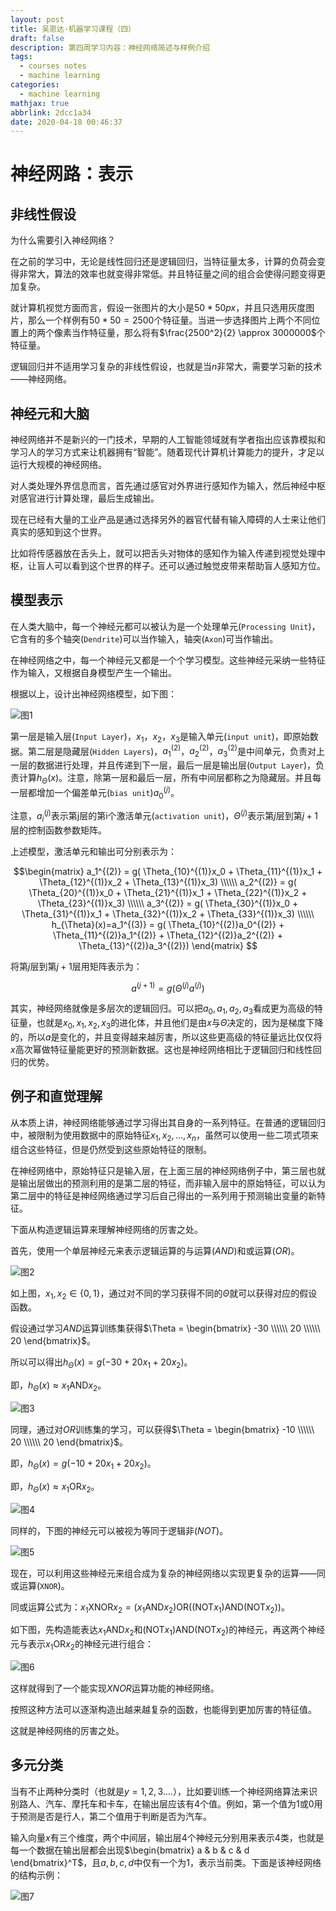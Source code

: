 ```yaml
---
layout: post
title: 吴恩达·机器学习课程（四）
draft: false
description: 第四周学习内容：神经网络简述与样例介绍
tags:
  - courses notes
  - machine learning
categories:
  - machine learning
mathjax: true
abbrlink: 2dcc1a34
date: 2020-04-18 00:46:37
---
```


# 神经网路：表示

## 非线性假设

为什么需要引入神经网络？

在之前的学习中，无论是线性回归还是逻辑回归，当特征量太多，计算的负荷会变得非常大，算法的效率也就变得非常低。并且特征量之间的组合会使得问题变得更加复杂。

就计算机视觉方面而言，假设一张图片的大小是$50 * 50px$，并且只选用灰度图片，那么一个样例有$50 * 50=2500$个特征量。当进一步选择图片上两个不同位置上的两个像素当作特征量，那么将有$\frac{2500^2}{2} \approx 3000000$个特征量。

逻辑回归并不适用学习复杂的非线性假设，也就是当$n$非常大，需要学习新的技术——神经网络。

## 神经元和大脑

神经网络并不是新兴的一门技术，早期的人工智能领域就有学者指出应该靠模拟和学习人的学习方式来让机器拥有“智能”。随着现代计算机计算能力的提升，才足以运行大规模的神经网络。

对人类处理外界信息而言，首先通过感官对外界进行感知作为输入，然后神经中枢对感官进行计算处理，最后生成输出。

现在已经有大量的工业产品是通过选择另外的器官代替有输入障碍的人士来让他们真实的感知到这个世界。

比如将传感器放在舌头上，就可以把舌头对物体的感知作为输入传递到视觉处理中枢，让盲人可以看到这个世界的样子。还可以通过触觉皮带来帮助盲人感知方位。

## 模型表示

在人类大脑中，每一个神经元都可以被认为是一个处理单元(`Processing Unit`)，它含有的多个轴突(`Dendrite`)可以当作输入，轴突(`Axon`)可当作输出。

在神经网络之中，每一个神经元又都是一个个学习模型。这些神经元采纳一些特征作为输入，又根据自身模型产生一个输出。

根据以上，设计出神经网络模型，如下图：

![图1](/images/Machine_Learning_Lecture4_1.png)

第一层是输入层(`Input Layer`)，$x_1$，$x_2$，$x_3$是输入单元(`input unit`)，即原始数据。第二层是隐藏层(`Hidden Layers`)，$a_1^{(2)}$，$a_2^{(2)}$，$a_3^{(2)}$是中间单元，负责对上一层的数据进行处理，并且传递到下一层，最后一层是输出层(`Output Layer`)，负责计算$h_{\Theta}(x)$。注意，除第一层和最后一层，所有中间层都称之为隐藏层。并且每一层都增加一个偏差单元(`bias unit`)$a_0^{(j)}$。

注意，$a_i^{(j)}$表示第j层的第i个激活单元(`activation unit`)，$\Theta^{(j)}$表示第$j$层到第$j+1$层的控制函数参数矩阵。

上述模型，激活单元和输出可分别表示为：

$$\begin{matrix}
a_1^{(2)} = g( \Theta_{10}^{(1)}x_0 + \Theta_{11}^{(1)}x_1 + \Theta_{12}^{(1)}x_2 + \Theta_{13}^{(1)}x_3) \\\\\\
a_2^{(2)} = g( \Theta_{20}^{(1)}x_0 + \Theta_{21}^{(1)}x_1 + \Theta_{22}^{(1)}x_2 + \Theta_{23}^{(1)}x_3) \\\\\\
a_3^{(2)} = g( \Theta_{30}^{(1)}x_0 + \Theta_{31}^{(1)}x_1 + \Theta_{32}^{(1)}x_2 + \Theta_{33}^{(1)}x_3) \\\\\\
h_{\Theta}(x)=a_1^{(3)} = g( \Theta_{10}^{(2)}a_0^{(2)} + \Theta_{11}^{(2)}a_1^{(2)} + \Theta_{12}^{(2)}a_2^{(2)} + \Theta_{13}^{(2)}a_3^{(2)})
\end{matrix}
$$

将第$j$层到第$j+1$层用矩阵表示为：

$$
a^{(j+1)} = g(\Theta^{(j)} a^{(j)})
$$

其实，神经网络就像是多层次的逻辑回归。可以把$a_0,a_1,a_2,a_3$看成更为高级的特征量，也就是$x_0,x_1,x_2,x_3$的进化体，并且他们是由$x$与$\Theta$决定的，因为是梯度下降的，所以$a$是变化的，并且变得越来越厉害，所以这些更高级的特征量远比仅仅将$x$高次幂做特征量能更好的预测新数据。这也是神经网络相比于逻辑回归和线性回归的优势。

## 例子和直觉理解

从本质上讲，神经网络能够通过学习得出其自身的一系列特征。在普通的逻辑回归中，被限制为使用数据中的原始特征$x_1,x_2,...,x_{n}$，虽然可以使用一些二项式项来组合这些特征，但是仍然受到这些原始特征的限制。

在神经网络中，原始特征只是输入层，在上面三层的神经网络例子中，第三层也就是输出层做出的预测利用的是第二层的特征，而非输入层中的原始特征，可以认为第二层中的特征是神经网络通过学习后自己得出的一系列用于预测输出变量的新特征。

下面从构造逻辑运算来理解神经网络的厉害之处。

首先，使用一个单层神经元来表示逻辑运算的与运算($AND$)和或运算($OR$)。

![图2](/images/Machine_Learning_Lecture4_2.png)

如上图，$x_1,x_2 \in \lbrace 0,1 \rbrace$，通过对不同的学习获得不同的$\Theta$就可以获得对应的假设函数。

假设通过学习$AND$运算训练集获得$\Theta = \begin{bmatrix} -30 \\\\\\ 20 \\\\\\ 20 \end{bmatrix}$。

所以可以得出$h_{\Theta}(x) = g(-30 + 20 x_1 + 20 x_2)$。

即，$h_{\Theta}(x) \approx x_1 \text{AND} x_2$。

![图3](/images/Machine_Learning_Lecture4_3.png)

同理，通过对$OR$训练集的学习，可以获得$\Theta = \begin{bmatrix} -10 \\\\\\ 20 \\\\\\ 20 \end{bmatrix}$。

即，$h_{\Theta}(x) = g(-10 + 20 x_1 + 20 x_2)$。

即，$h_{\Theta}(x) \approx x_1 \text{OR} x_2$。

![图4](/images/Machine_Learning_Lecture4_4.png)

同样的，下图的神经元可以被视为等同于逻辑非($NOT$)。

![图5](/images/Machine_Learning_Lecture4_5.png)

现在，可以利用这些神经元来组合成为复杂的神经网络以实现更复杂的运算——同或运算(`XNOR`)。

同或运算公式为：$x_1 \text{XNOR} x_2 = (x_1 \text{AND} x_2) \text{OR}((\text{NOT}x_1) \text{AND} (\text{NOT}x_2))$。

如下图，先构造能表达$x_1 \text{AND} x_2$和$(\text{NOT}x_1) \text{AND} (\text{NOT}x_2)$的神经元，再这两个神经元与表示$x_1 \text{OR} x_2$的神经元进行组合：

![图6](/images/Machine_Learning_Lecture4_6.png)

这样就得到了一个能实现$XNOR$运算功能的神经网络。

按照这种方法可以逐渐构造出越来越复杂的函数，也能得到更加厉害的特征值。

这就是神经网络的厉害之处。

## 多元分类

当有不止两种分类时（也就是$y=1,2,3….$），比如要训练一个神经网络算法来识别路人、汽车、摩托车和卡车，在输出层应该有4个值。例如，第一个值为1或0用于预测是否是行人，第二个值用于判断是否为汽车。

输入向量$x$有三个维度，两个中间层，输出层4个神经元分别用来表示4类，也就是每一个数据在输出层都会出现$\begin{bmatrix} a & b & c & d \end{bmatrix}^T$，且$a,b,c,d$中仅有一个为1，表示当前类。下面是该神经网络的结构示例：

![图7](/images/Machine_Learning_Lecture4_7.png)